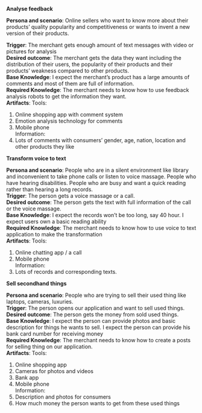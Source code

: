 **Analyse feedback**

**Persona and scenario**: Online sellers who want to know more about their products’ quality popularity and competitiveness or wants to invent a new version of their products. 


**Trigger**: The merchant gets enough amount of text messages with video or pictures for analysis  
**Desired outcome**: The merchant gets the data they want including the distribution of their users, the popularity of their products and their products’ weakness compared to other products.  
**Base Knowledge**: I expect the merchant’s product has a large amounts of comments and most of them are full of information.   
**Required Knowledge**: The merchant needs to know how to use feedback analysis robots to get the information they want.  
**Artifacts**: Tools: 
1. Online shopping app with comment system  
2. Emotion analysis technology for comments  
3. Mobile phone    
Information:   
1. Lots of comments with consumers’ gender, age, nation, location and other products they like  


**Transform voice to text**


**Persona and scenario**: People who are in a silent environment like library and inconvenient to take phone calls or listen to voice massage. People who have hearing disabilities. People who are busy and want a quick reading rather than hearing a long records.  
**Trigger**: The person gets a voice massage or a call.  
**Desired outcome**: The person gets the text with full information of the call or the voice massage.  
**Base Knowledge**: I expect the records won’t be too long, say 40 hour. I expect users own a basic reading ability  
**Required Knowledge**: The merchant needs to know how to use voice to text application to make the transformation  
**Artifacts**: Tools: 
1. Online chatting app / a call  
2. Mobile phone   
Information:   
1. Lots of records and corresponding texts.


**Sell secondhand things**  


**Persona and scenario**: People who are trying to sell their used thing like laptops, cameras, luxuries.   
**Trigger**: The person opens our application and want to sell used things.   
**Desired outcome**: The person gets the money from sold used things.   
**Base Knowledge**: I expect the person can provide photos and basic description for things he wants to sell. I expect the person can provide his bank card number for receiving money   
**Required Knowledge**: The merchant needs to know how to create a posts for selling thing on our application.    
**Artifacts**: Tools: 
1. Online shopping app  
2. Cameras for photos and videos  
3. Bank app  
4. Mobile phone    
Information: 
1. Description and photos for consumers  
2. How much money the person wants to get from these used things
